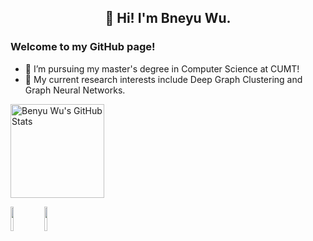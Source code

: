 <div style="text-align: center"><h2>👋 Hi! I'm Bneyu Wu.</h2></div> 

### Welcome to my GitHub page!

- 🔭 I’m pursuing my master's degree in Computer Science at CUMT!
- 🌱 My current research interests include Deep Graph Clustering and Graph Neural Networks.



<img src="https://github-readme-stats.vercel.app/api?username=Marigoldwu&theme=buefy&show_icons=true" alt="Benyu Wu's GitHub Stats" height="150" /> 



<code><img width="10%" src="https://www.vectorlogo.zone/logos/java/java-ar21.svg"></code>
<code><img width="10%" src="https://www.vectorlogo.zone/logos/python/python-ar21.svg"></code>